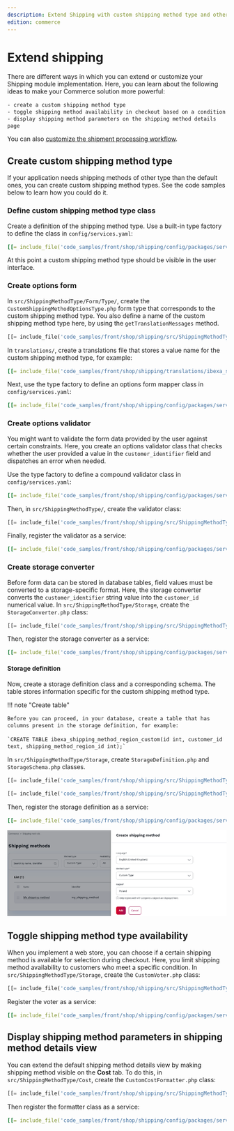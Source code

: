 ```yaml
---
description: Extend Shipping with custom shipping method type and other extra features.
edition: commerce
---
```


# Extend shipping

There are different ways in which you can extend or customize your Shipping module implementation. 
Here, you can learn about the following ideas to make your Commerce solution more powerful:

    - create a custom shipping method type
    - toggle shipping method availability in checkout based on a condition
    - display shipping method parameters on the shipping method details page

You can also [customize the shipment processing workflow](configure_shipment.md#custom-shipment-workflows).

## Create custom shipping method type

If your application needs shipping methods of other type than the default ones, you can create custom shipping method types. 
See the code samples below to learn how you could do it.
 
### Define custom shipping method type class

Create a definition of the shipping method type. 
Use a built-in type factory to define the class in `config/services.yaml`:

``` yaml
[[= include_file('code_samples/front/shop/shipping/config/packages/services.yaml', 0, 1) =]] [[= include_file('code_samples/front/shop/shipping/config/packages/services.yaml', 1, 8) =]]
```

At this point a custom shipping method type should be visible in the user interface.

### Create options form

In `src/ShippingMethodType/Form/Type/`, create the `CustomShippingMethodOptionsType.php` form type that corresponds to the custom shipping method type.
You also define a name of the custom shipping method type here, by using the `getTranslationMessages` method.

``` php
[[= include_file('code_samples/front/shop/shipping/src/ShippingMethodType/Form/Type/CustomShippingMethodOptionsType.php') =]]
```

In `translations/`, create a translations file that stores a value name for the custom shipping method type, for example:

``` yaml
[[= include_file('code_samples/front/shop/shipping/translations/ibexa_shipping.en.yaml') =]]
```

Next, use the type factory to define an options form mapper class in `config/services.yaml`:

``` yaml
[[= include_file('code_samples/front/shop/shipping/config/packages/services.yaml', 0, 1) =]] [[= include_file('code_samples/front/shop/shipping/config/packages/services.yaml', 8, 15) =]]
```

### Create options validator

You might want to validate the form data provided by the user against certain constraints. 
Here, you create an options validator class that checks whether the user provided a value in the `customer_identifier` field and dispatches an error when needed.

Use the type factory to define a compound validator class in `config/services.yaml`:

``` yaml
[[= include_file('code_samples/front/shop/shipping/config/packages/services.yaml', 0, 1) =]] [[= include_file('code_samples/front/shop/shipping/config/packages/services.yaml', 15, 22) =]]
```

Then, in `src/ShippingMethodType/`, create the validator class:

``` php
[[= include_file('code_samples/front/shop/shipping/src/ShippingMethodType/CustomerNotNullValidator.php') =]]
```

Finally, register the validator as a service:

``` yaml
[[= include_file('code_samples/front/shop/shipping/config/packages/services.yaml', 0, 1) =]] [[= include_file('code_samples/front/shop/shipping/config/packages/services.yaml', 22, 25) =]]
```

### Create storage converter

Before form data can be stored in database tables, field values must be converted to a storage-specific format.
Here, the storage converter converts the `customer_identifier` string value into the `customer_id` numerical value.
In `src/ShippingMethodType/Storage`, create the `StorageConverter.php` class:

``` php
[[= include_file('code_samples/front/shop/shipping/src/ShippingMethodType/Storage/StorageConverter.php') =]]
```

Then, register the storage converter as a service:

``` yaml
[[= include_file('code_samples/front/shop/shipping/config/packages/services.yaml', 0, 1) =]] [[= include_file('code_samples/front/shop/shipping/config/packages/services.yaml', 25, 28) =]]
```

#### Storage definition 

 Now, create a storage definition class and a corresponding schema.
 The table stores information specific for the custom shipping method type.

!!! note "Create table"

    Before you can proceed, in your database, create a table that has columns present in the storage definition, for example:

    `CREATE TABLE ibexa_shipping_method_region_custom(id int, customer_id text, shipping_method_region_id int);`

In `src/ShippingMethodType/Storage`, create `StorageDefinition.php` and `StorageSchema.php` classes.

``` php
[[= include_file('code_samples/front/shop/shipping/src/ShippingMethodType/Storage/StorageDefinition.php') =]]
```

``` php
[[= include_file('code_samples/front/shop/shipping/src/ShippingMethodType/Storage/StorageSchema.php') =]]
```

Then, register the storage definition as a service:

``` yaml
[[= include_file('code_samples/front/shop/shipping/config/packages/services.yaml', 0, 1) =]] [[= include_file('code_samples/front/shop/shipping/config/packages/services.yaml', 28, 31) =]]
```

![Creating a shipping method of custom type](img/custom_shipping_method_type.png "Creating a shipping method of custom type")

## Toggle shipping method type availability

When you implement a web store, you can choose if a certain shipping method is available for selection during checkout.
Here, you limit shipping method availability to customers who meet a specific condition.
In `src/ShippingMethodType/Storage`, create the `CustomVoter.php` class:

``` php
[[= include_file('code_samples/front/shop/shipping/src/ShippingMethodType/Voter/CustomVoter.php') =]]
```

Register the voter as a service:

``` yaml
[[= include_file('code_samples/front/shop/shipping/config/packages/services.yaml', 0, 1) =]] [[= include_file('code_samples/front/shop/shipping/config/packages/services.yaml', 31, 34) =]]
```

## Display shipping method parameters in shipping method details view

You can extend the default  shipping method details view by making shipping method visible on the **Cost** tab.
To do this, in `src/ShippingMethodType/Cost`, create the `CustomCostFormatter.php` class:
``` php
[[= include_file('code_samples/front/shop/shipping/src/ShippingMethodType/Cost/CustomCostFormatter.php') =]]
```

Then register the formatter class as a service:

``` yaml
[[= include_file('code_samples/front/shop/shipping/config/packages/services.yaml', 0, 1) =]] [[= include_file('code_samples/front/shop/shipping/config/packages/services.yaml', 34, 38) =]]
```

